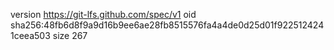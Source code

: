 version https://git-lfs.github.com/spec/v1
oid sha256:48fb6d8f9a9d16b9ee6ae28fb8515576fa4a4de0d25d01f9225124241ceea503
size 267
